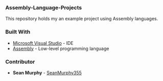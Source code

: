 ### Assembly-Language-Projects
This repository holds my an example project using Assembly languages.

### Built With
* [Microsoft Visual Studio](https://visualstudio.microsoft.com/pl/) - IDE
* [Assembly](https://en.wikipedia.org/wiki/Assembly_language) - Low-level programming language


### Contributor

* **Sean Murphy** - [SeanMurphy355](https://github.com/Seanmurphy355)

##
